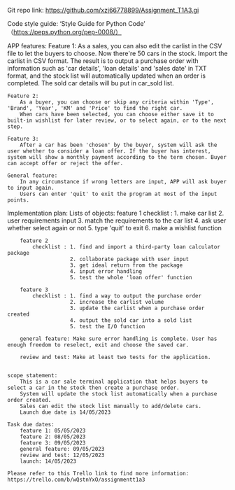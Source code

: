 Git repo link: https://github.com/xzj66778899/Assignment_T1A3.gi

Code style guide:  ‘Style Guide for Python Code’ （https://peps.python.org/pep-0008/）

APP features: 
    Feature 1: 
        As a sales, you can also edit the carlist in the CSV file to let the buyers to choose. Now there're 50 cars in the stock.
        Import the carlist in CSV format.
        The result is to output a purchase order with information such as 'car details', 'loan details' and 'sales date' in TXT format, and the stock list will automatically updated when an order is completed. The sold car details will bu put in car_sold list.

    Feature 2:
        As a buyer, you can choose or skip any criteria within 'Type', 'Brand', 'Year', 'KM' and 'Price' to find the right car.
        When cars have been selected, you can choose either save it to built-in wishlist for later review, or to select again, or to the next step.

    Feature 3:
        After a car has been 'chosen' by the buyer, system will ask the user whether to consider a loan offer. If the buyer has interest, system will show a monthly payment according to the term chosen. Buyer can accept offer or reject the offer.

    General feature: 
        In any circumstance if wrong letters are input, APP will ask buyer to input again.
        Users can enter 'quit' to exit the program at most of the input points.

Implementation plan:
    Lists of objects:
        feature 1
            checklist : 1. make car list
                        2. user requirements input
                        3. match the requirements to the car list
                        4. ask user whether select again or not
                        5. type 'quit' to exit
                        6. make a wishlist function

        feature 2
            checklist : 1. find and import a third-party loan calculator package
                        2. collaborate package with user input
                        3. get ideal return from the package
                        4. input error handling
                        5. test the whole 'loan offer' function

        feature 3
            checklist : 1. find a way to output the purchase order
                        2. increase the carlist volume
                        3. update the carlist when a purchase order created
                        4. output the sold car into a sold list
                        5. test the I/O function

        general feature: Make sure error handling is complete. User has enough freedom to reselect, exit and choose the saved car.

        review and test: Make at least two tests for the application. 
        

    scope statement:
        This is a car sale terminal application that helps buyers to select a car in the stock then create a purchase order.
        System will update the stock list automatically when a purchase order created.
        Sales can edit the stock list manually to add/delete cars.
        Launch due date is 14/05/2023

    Task due dates:
        feature 1: 05/05/2023
        feature 2: 08/05/2023
        feature 3: 09/05/2023
        general feature: 09/05/2023
        review and test: 12/05/2023
        launch: 14/05/2023
    
    Please refer to this Trello link to find more information: https://trello.com/b/wQstnYxO/assignmentt1a3







